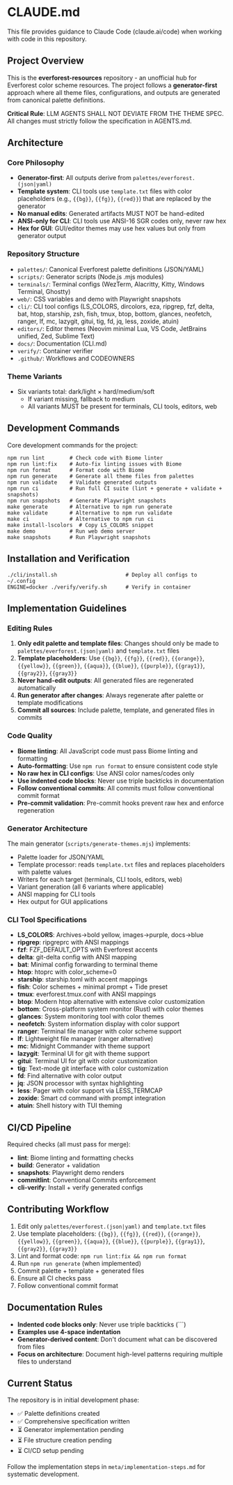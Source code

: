 # CLAUDE.md

This file provides guidance to Claude Code (claude.ai/code) when working with code in this repository.

## Project Overview

This is the **everforest-resources** repository - an unofficial hub for Everforest color scheme resources. The project follows a **generator-first** approach where all theme files, configurations, and outputs are generated from canonical palette definitions.

**Critical Rule**: LLM AGENTS SHALL NOT DEVIATE FROM THE THEME SPEC. All changes must strictly follow the specification in AGENTS.md.

## Architecture

### Core Philosophy

- **Generator-first**: All outputs derive from `palettes/everforest.(json|yaml)`
- **Template system**: CLI tools use `template.txt` files with color placeholders (e.g., `{{bg}}`, `{{fg}}`, `{{red}}`) that are replaced by the generator
- **No manual edits**: Generated artifacts MUST NOT be hand-edited
- **ANSI-only for CLI**: CLI tools use ANSI-16 SGR codes only, never raw hex
- **Hex for GUI**: GUI/editor themes may use hex values but only from generator output

### Repository Structure

- `palettes/`: Canonical Everforest palette definitions (JSON/YAML)
- `scripts/`: Generator scripts (Node.js .mjs modules)
- `terminals/`: Terminal configs (WezTerm, Alacritty, Kitty, Windows Terminal, Ghostty)
- `web/`: CSS variables and demo with Playwright snapshots
- `cli/`: CLI tool configs (LS_COLORS, dircolors, eza, ripgrep, fzf, delta, bat, htop, starship, zsh, fish, tmux, btop, bottom, glances, neofetch, ranger, lf, mc, lazygit, gitui, tig, fd, jq, less, zoxide, atuin)
- `editors/`: Editor themes (Neovim minimal Lua, VS Code, JetBrains unified, Zed, Sublime Text)
- `docs/`: Documentation (CLI.md)
- `verify/`: Container verifier
- `.github/`: Workflows and CODEOWNERS

### Theme Variants

- Six variants total: dark/light × hard/medium/soft
  - If variant missing, fallback to medium
  - All variants MUST be present for terminals, CLI tools, editors, web

## Development Commands

Core development commands for the project:

    npm run lint        # Check code with Biome linter
    npm run lint:fix    # Auto-fix linting issues with Biome
    npm run format      # Format code with Biome
    npm run generate    # Generate all theme files from palettes
    npm run validate    # Validate generated outputs
    npm run ci          # Run full CI suite (lint + generate + validate + snapshots)
    npm run snapshots   # Generate Playwright snapshots
    make generate       # Alternative to npm run generate
    make validate       # Alternative to npm run validate
    make ci             # Alternative to npm run ci
    make install-lscolors  # Copy LS_COLORS snippet
    make demo           # Run web demo server
    make snapshots      # Run Playwright snapshots

## Installation and Verification

    ./cli/install.sh                      # Deploy all configs to ~/.config
    ENGINE=docker ./verify/verify.sh      # Verify in container

## Implementation Guidelines

### Editing Rules

1. **Only edit palette and template files**: Changes should only be made to `palettes/everforest.(json|yaml)` and `template.txt` files
2. **Template placeholders**: Use `{{bg}}`, `{{fg}}`, `{{red}}`, `{{orange}}`, `{{yellow}}`, `{{green}}`, `{{aqua}}`, `{{blue}}`, `{{purple}}`, `{{gray1}}`, `{{gray2}}`, `{{gray3}}`
3. **Never hand-edit outputs**: All generated files are regenerated automatically
4. **Run generator after changes**: Always regenerate after palette or template modifications
5. **Commit all sources**: Include palette, template, and generated files in commits

### Code Quality

- **Biome linting**: All JavaScript code must pass Biome linting and formatting
- **Auto-formatting**: Use `npm run format` to ensure consistent code style
- **No raw hex in CLI configs**: Use ANSI color names/codes only
- **Use indented code blocks**: Never use triple backticks in documentation
- **Follow conventional commits**: All commits must follow conventional commit format
- **Pre-commit validation**: Pre-commit hooks prevent raw hex and enforce regeneration

### Generator Architecture

The main generator (`scripts/generate-themes.mjs`) implements:

- Palette loader for JSON/YAML
- Template processor: reads `template.txt` files and replaces placeholders with palette values
- Writers for each target (terminals, CLI tools, editors, web)
- Variant generation (all 6 variants where applicable)
- ANSI mapping for CLI tools
- Hex output for GUI applications

### CLI Tool Specifications

- **LS_COLORS**: Archives→bold yellow, images→purple, docs→blue
- **ripgrep**: ripgreprc with ANSI mappings
- **fzf**: FZF_DEFAULT_OPTS with Everforest accents
- **delta**: git-delta config with ANSI mapping
- **bat**: Minimal config forwarding to terminal theme
- **htop**: htoprc with color_scheme=0
- **starship**: starship.toml with accent mappings
- **fish**: Color schemes + minimal prompt + Tide preset
- **tmux**: everforest.tmux.conf with ANSI mappings
- **btop**: Modern htop alternative with extensive color customization
- **bottom**: Cross-platform system monitor (Rust) with color themes
- **glances**: System monitoring tool with color themes
- **neofetch**: System information display with color support
- **ranger**: Terminal file manager with color scheme support
- **lf**: Lightweight file manager (ranger alternative)
- **mc**: Midnight Commander with theme support
- **lazygit**: Terminal UI for git with theme support
- **gitui**: Terminal UI for git with color customization
- **tig**: Text-mode git interface with color customization
- **fd**: Find alternative with color output
- **jq**: JSON processor with syntax highlighting
- **less**: Pager with color support via LESS_TERMCAP
- **zoxide**: Smart cd command with prompt integration
- **atuin**: Shell history with TUI theming

## CI/CD Pipeline

Required checks (all must pass for merge):

- **lint**: Biome linting and formatting checks
- **build**: Generator + validation
- **snapshots**: Playwright demo renders
- **commitlint**: Conventional Commits enforcement
- **cli-verify**: Install + verify generated configs

## Contributing Workflow

1. Edit only `palettes/everforest.(json|yaml)` and `template.txt` files
2. Use template placeholders: `{{bg}}`, `{{fg}}`, `{{red}}`, `{{orange}}`, `{{yellow}}`, `{{green}}`, `{{aqua}}`, `{{blue}}`, `{{purple}}`, `{{gray1}}`, `{{gray2}}`, `{{gray3}}`
3. Lint and format code: `npm run lint:fix && npm run format`
4. Run `npm run generate` (when implemented)
5. Commit palette + template + generated files
6. Ensure all CI checks pass
7. Follow conventional commit format

## Documentation Rules

- **Indented code blocks only**: Never use triple backticks (```)
- **Examples use 4-space indentation**
- **Generator-derived content**: Don't document what can be discovered from files
- **Focus on architecture**: Document high-level patterns requiring multiple files to understand

## Current Status

The repository is in initial development phase:
- ✅ Palette definitions created
- ✅ Comprehensive specification written
- ⏳ Generator implementation pending
- ⏳ File structure creation pending
- ⏳ CI/CD setup pending

Follow the implementation steps in `meta/implementation-steps.md` for systematic development.
